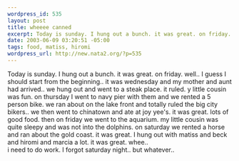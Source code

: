 ```yaml
--- 
wordpress_id: 535
layout: post
title: wheeee canned
excerpt: Today is sunday. I hung out a bunch. it was great. on friday. well.. I guess I should start from the beginning.. it was wednesday  and my mother and aunt had arrived.. we hung out and went to a steak place. it ruled. y little cousin was fun. on thursday I went to navy pier with them and we rented a 5 person bike. we ran about on the lake front and totally ruled the big city bikers.. we then went ...
date: 2003-06-09 03:20:51 -05:00
tags: food, matiss, hiromi
wordpress_url: http://new.nata2.org/?p=535
---
```

Today is sunday. I hung out a bunch. it was great. on friday. well.. I guess I should start from the beginning.. it was wednesday  and my mother and aunt had arrived.. we hung out and went to a steak place. it ruled. y little cousin was fun. on thursday I went to navy pier with them and we rented a 5 person bike. we ran about on the lake front and totally ruled the big city bikers.. we then went to chinatown and ate at joy yee's. it was great. lots of good food. then on friday we went to the aquarium. my little cousin was quite sleepy and was not into the dolphins. on saturday we rented a horse and ran about the gold coast. it was great. I hung out with matiss and beck and hiromi and marcia a lot. it was great. whee.. <br/>i need to do work. I forgot saturday night.. but whatever..  
